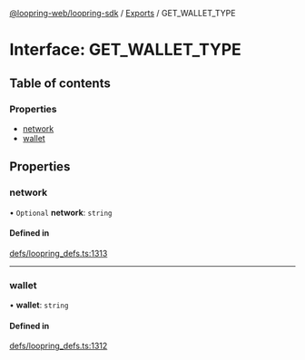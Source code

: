 [@loopring-web/loopring-sdk](../README.md) / [Exports](../modules.md) / GET\_WALLET\_TYPE

# Interface: GET\_WALLET\_TYPE

## Table of contents

### Properties

- [network](GET_WALLET_TYPE.md#network)
- [wallet](GET_WALLET_TYPE.md#wallet)

## Properties

### network

• `Optional` **network**: `string`

#### Defined in

[defs/loopring_defs.ts:1313](https://github.com/Loopring/loopring_sdk/blob/427d9da/src/defs/loopring_defs.ts#L1313)

___

### wallet

• **wallet**: `string`

#### Defined in

[defs/loopring_defs.ts:1312](https://github.com/Loopring/loopring_sdk/blob/427d9da/src/defs/loopring_defs.ts#L1312)
